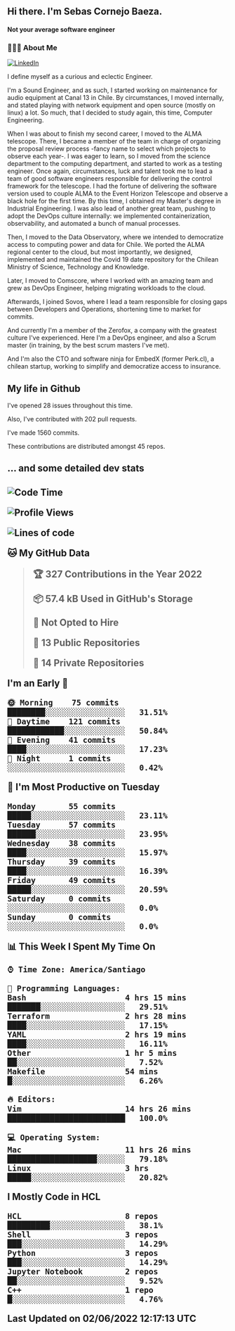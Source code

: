 <h2> Hi there.  I'm Sebas Cornejo Baeza.</h2>
<h4> Not your average software engineer</h4>
<h3> 👨🏻‍💻 About Me </h3>
<a href="http://linkedin.com/in/sebastian-cornejo-baeza/"><img alt="LinkedIn" src="https://img.shields.io/badge/Sebas%20Cornejo%20-informational?style=appveyor&logo=linkedin"></a>


I define myself as a curious and eclectic Engineer.

I'm a Sound Engineer, and as such, I started working on maintenance for audio equipment at Canal 13 in Chile.
By circumstances, I moved internally, and stated playing with network equipment and open source (mostly on linux) 
a lot. So much, that I decided to study again, this time, Computer Engineering.

When I was about to finish my second career, I moved to the ALMA telescope. There, I became a member of the team
in charge of organizing the proposal review process -fancy name to select which projects to observe each year-. 
I was eager to learn, so I moved from the science department to the computing department, and started to work as 
a testing engineer. Once again, circumstances, luck and talent took me to lead a team of good software engineers 
responsible for delivering the control framework for the telescope. I had the fortune of delivering the software
version used to couple ALMA to the Event Horizon Telescope and observe a black hole for the first time.
By this time, I obtained my Master's degree in Industrial Engineering.
I was also lead of another great team, pushing to adopt the DevOps culture internally: we implemented containerization, observability, and automated a bunch of manual processes.

Then, I moved to the Data Observatory, where we intended to democratize access to computing power
and data for Chile. We ported the ALMA regional center to the cloud, but most importantly, we designed, implemented
and maintained the Covid 19 date repository for the Chilean Ministry of Science, Technology and Knowledge.

Later, I moved to Comscore, where I worked with an amazing team and grew as DevOps Engineer, helping migrating workloads to the cloud.

Afterwards, I joined Sovos, where I lead a team responsible for closing gaps between Developers and Operations, shortening time to market for commits.

And currently I'm a member of the Zerofox, a company with the greatest culture I've experienced. Here I'm a DevOps
engineer, and also a Scrum master (in training, by the best scrum masters I've met).
 
And I'm also the CTO and software ninja for EmbedX (former Perk.cl), a chilean startup, working to simplify and democratize access to insurance.

<h2> My life in Github </h2>

I've opened 28 issues throughout this time.

Also, I've contributed with 202 pull requests.

I've made 1560 commits.

These contributions are distributed amongst 45 repos.

<h2>... and some detailed dev stats<h2>

<!--START_SECTION:waka-->
![Code Time](http://img.shields.io/badge/Code%20Time-0%20secs-blue)

![Profile Views](http://img.shields.io/badge/Profile%20Views-15-blue)

![Lines of code](https://img.shields.io/badge/From%20Hello%20World%20I%27ve%20Written-603%20Thousand%20lines%20of%20code-blue)

**🐱 My GitHub Data** 

> 🏆 327 Contributions in the Year 2022
 > 
> 📦 57.4 kB Used in GitHub's Storage 
 > 
> 🚫 Not Opted to Hire
 > 
> 📜 13 Public Repositories 
 > 
> 🔑 14 Private Repositories  
 > 
**I'm an Early 🐤** 

```text
🌞 Morning    75 commits     ████████░░░░░░░░░░░░░░░░░   31.51% 
🌆 Daytime    121 commits    ████████████░░░░░░░░░░░░░   50.84% 
🌃 Evening    41 commits     ████░░░░░░░░░░░░░░░░░░░░░   17.23% 
🌙 Night      1 commits      ░░░░░░░░░░░░░░░░░░░░░░░░░   0.42%

```
📅 **I'm Most Productive on Tuesday** 

```text
Monday       55 commits     █████░░░░░░░░░░░░░░░░░░░░   23.11% 
Tuesday      57 commits     ██████░░░░░░░░░░░░░░░░░░░   23.95% 
Wednesday    38 commits     ████░░░░░░░░░░░░░░░░░░░░░   15.97% 
Thursday     39 commits     ████░░░░░░░░░░░░░░░░░░░░░   16.39% 
Friday       49 commits     █████░░░░░░░░░░░░░░░░░░░░   20.59% 
Saturday     0 commits      ░░░░░░░░░░░░░░░░░░░░░░░░░   0.0% 
Sunday       0 commits      ░░░░░░░░░░░░░░░░░░░░░░░░░   0.0%

```


📊 **This Week I Spent My Time On** 

```text
⌚︎ Time Zone: America/Santiago

💬 Programming Languages: 
Bash                     4 hrs 15 mins       ███████░░░░░░░░░░░░░░░░░░   29.51% 
Terraform                2 hrs 28 mins       ████░░░░░░░░░░░░░░░░░░░░░   17.15% 
YAML                     2 hrs 19 mins       ████░░░░░░░░░░░░░░░░░░░░░   16.11% 
Other                    1 hr 5 mins         ██░░░░░░░░░░░░░░░░░░░░░░░   7.52% 
Makefile                 54 mins             █░░░░░░░░░░░░░░░░░░░░░░░░   6.26%

🔥 Editors: 
Vim                      14 hrs 26 mins      █████████████████████████   100.0%

💻 Operating System: 
Mac                      11 hrs 26 mins      ███████████████████░░░░░░   79.18% 
Linux                    3 hrs               █████░░░░░░░░░░░░░░░░░░░░   20.82%

```

**I Mostly Code in HCL** 

```text
HCL                      8 repos             █████████░░░░░░░░░░░░░░░░   38.1% 
Shell                    3 repos             ███░░░░░░░░░░░░░░░░░░░░░░   14.29% 
Python                   3 repos             ███░░░░░░░░░░░░░░░░░░░░░░   14.29% 
Jupyter Notebook         2 repos             ██░░░░░░░░░░░░░░░░░░░░░░░   9.52% 
C++                      1 repo              █░░░░░░░░░░░░░░░░░░░░░░░░   4.76%

```



 Last Updated on 02/06/2022 12:17:13 UTC
<!--END_SECTION:waka-->
